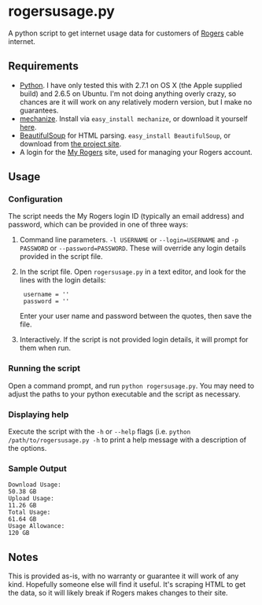 # rogersusage.py
A python script to get internet usage data for customers of [Rogers][] cable internet.

## Requirements
 - [Python][python]. I have only tested this with 2.7.1 on OS X (the Apple supplied build) and 2.6.5 on Ubuntu. I'm not doing anything overly crazy, so chances are it will work on any relatively modern version, but I make no guarantees.
 - [mechanize][]. Install via `easy_install mechanize`, or download it yourself [here][mechanize dl].
 - [BeautifulSoup][] for HTML parsing. `easy_install BeautifulSoup`, or download from [the project site][soup dl].
 - A login for the [My Rogers][] site, used for managing your Rogers account.
 
## Usage
### Configuration
The script needs the My Rogers login ID (typically an email address) and password, which can be provided in one of three ways:

1. Command line parameters. `-l USERNAME` or `--login=USERNAME` and `-p PASSWORD` or `--password=PASSWORD`. These will override any login details provided in the script file.
2. In the script file. Open `rogersusage.py` in a text editor, and look for the lines with the login details:

        username = ''
        password = ''

    Enter your user name and password between the quotes, then save the file.
3. Interactively. If the script is not provided login details, it will prompt for them when run.

### Running the script
Open a command prompt, and run `python rogersusage.py`. You may need to adjust the paths to your python executable and the script as necessary.

### Displaying help
Execute the script with the `-h` or `--help` flags (i.e. `python /path/to/rogersusage.py -h` to print a help message with a description of the options.

### Sample Output
    Download Usage:
    50.38 GB
    Upload Usage:
    11.26 GB
    Total Usage:
    61.64 GB
    Usage Allowance:
    120 GB

## Notes
This is provided as-is, with no warranty or guarantee it will work of any kind. Hopefully someone else will find it useful. It's scraping HTML to get the data, so it will likely break if Rogers makes changes to their site.

[BeautifulSoup]: http://www.crummy.com/software/BeautifulSoup/
[soup dl]: http://www.crummy.com/software/BeautifulSoup/#Download
[python]: http://www.python.org/
[rogers]: http://www.rogers.com
[my rogers]: https://www.rogers.com/web/RogersServices.portal?_nfpb=true&amp;_pageLabel=My%20Rogers_Home
[mechanize]: http://wwwsearch.sourceforge.net/mechanize/
[mechanize dl]: http://wwwsearch.sourceforge.net/mechanize/download.html

